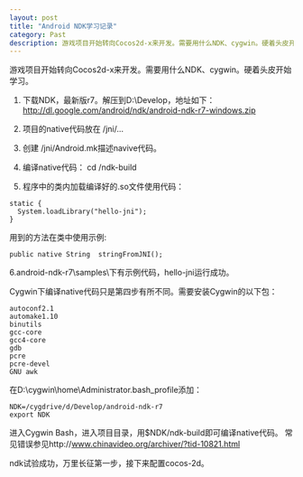```yaml
---
layout: post
title: "Android NDK学习记录"
category: Past
description: 游戏项目开始转向Cocos2d-x来开发。需要用什么NDK、cygwin。硬着头皮开始学习。
---
```

游戏项目开始转向Cocos2d-x来开发。需要用什么NDK、cygwin。硬着头皮开始学习。

1. 下载NDK，最新版r7。解压到D:\Develop，地址如下：http://dl.google.com/android/ndk/android-ndk-r7-windows.zip

2. 项目的native代码放在 <project>/jni/...

3. 创建 <project>/jni/Android.mk描述navive代码。

4. 编译native代码： 
 cd <project> 
<ndk>/ndk-build

5. 程序中的类内加载编译好的.so文件使用代码：

```
static { 
  System.loadLibrary("hello-jni"); 
}
```
用到的方法在类中使用示例:

```
public native String  stringFromJNI();
```

6.android-ndk-r7\samples\下有示例代码，hello-jni运行成功。

Cygwin下编译native代码只是第四步有所不同。需要安装Cygwin的以下包：

```
autoconf2.1
automake1.10
binutils
gcc-core
gcc4-core
gdb
pcre
pcre-devel
GNU awk
```

在D:\cygwin\home\Administrator\.bash_profile添加：

```
NDK=/cygdrive/d/Develop/android-ndk-r7
export NDK
```

进入Cygwin Bash，进入项目目录，用$NDK/ndk-build即可编译native代码。 常见错误参见http://www.chinavideo.org/archiver/?tid-10821.html

ndk试验成功，万里长征第一步，接下来配置cocos-2d。
